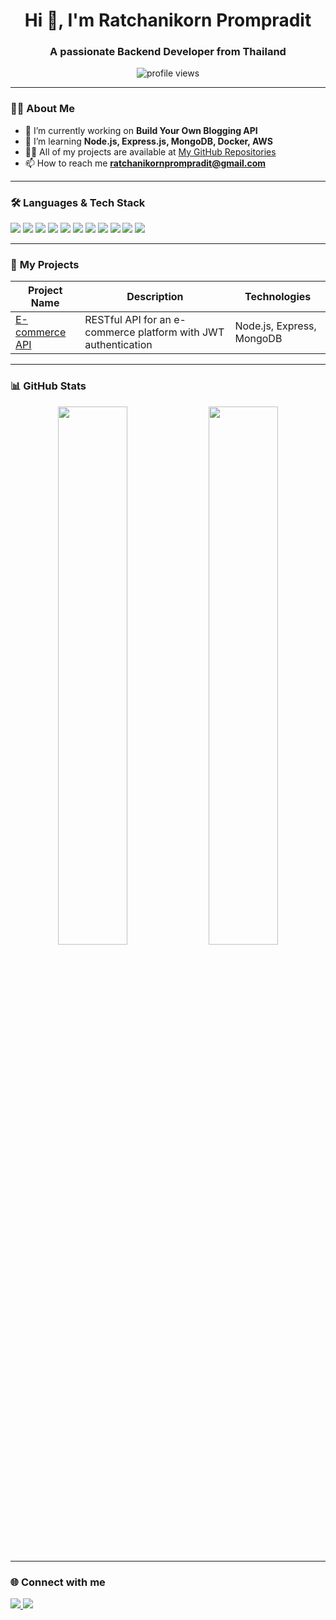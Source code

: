       
<h1 align="center">Hi 👋, I'm Ratchanikorn Prompradit</h1>
<h3 align="center">A passionate Backend Developer from Thailand</h3>

<p align="center">
  <img src="https://komarev.com/ghpvc/?username=RatchanikornDev&label=Profile%20views&color=0e75b6&style=flat" alt="profile views" />
</p>

---

### 👩‍💻 **About Me**
- 🔭 I’m currently working on **Build Your Own Blogging API**
- 🌱 I’m learning **Node.js, Express.js, MongoDB, Docker, AWS**
- 👨‍💻 All of my projects are available at [My GitHub Repositories](https://github.com/RatchanikornDev)
- 📫 How to reach me **[ratchanikornprompradit@gmail.com](mailto:ratchanikornratchanikornprompradit@gmail.com)**  


---

### 🛠️ Languages & Tech Stack
<p align="left">
  <img src="https://img.shields.io/badge/HTML5-E34F26?style=for-the-badge&logo=html5&logoColor=white" />
  <img src="https://img.shields.io/badge/CSS3-1572B6?style=for-the-badge&logo=css3&logoColor=white" />
  <img src="https://img.shields.io/badge/JavaScript-F7DF1E?style=for-the-badge&logo=javascript&logoColor=black" />
  <img src="https://img.shields.io/badge/Node.js-339933?style=for-the-badge&logo=nodedotjs&logoColor=white" />
  <img src="https://img.shields.io/badge/React-61DAFB?style=for-the-badge&logo=react&logoColor=black" />
  <img src="https://img.shields.io/badge/MongoDB-47A248?style=for-the-badge&logo=mongodb&logoColor=white" />
  <img src="https://img.shields.io/badge/SQL-4479A1?style=for-the-badge&logo=postgresql&logoColor=white" />
  <img src="https://img.shields.io/badge/Git-F05032?style=for-the-badge&logo=git&logoColor=white" />
  <img src="https://img.shields.io/badge/PGAdmin4-336791?style=for-the-badge&logo=postgresql&logoColor=white" />
  <img src="https://img.shields.io/badge/Postman-FF6C37?style=for-the-badge&logo=postman&logoColor=white" />
  <img src="https://img.shields.io/badge/Docker-2496ED?style=for-the-badge&logo=docker&logoColor=white" />
</p>

---

### 🚀 **My Projects**
| Project Name  | Description | Technologies |
|--------------|-------------|-------------|
| [E-commerce API](https://ecommerce2025-web.vercel.app) | RESTful API for an e-commerce platform with JWT authentication | Node.js, Express, MongoDB |


---

### 📊 **GitHub Stats**
<p align="center">
  <img width="47%" src="https://github-readme-stats.vercel.app/api?username=RatchanikornDev&show_icons=true&theme=radical" />
  <img width="47%" src="https://github-readme-streak-stats.herokuapp.com/?user=RatchanikornDev&theme=radical" />
</p>

---

### 🌐 **Connect with me**
<p align="left">
  <a href="https://linkedin.com/in/ratchanikorn" target="blank">
    <img src="https://img.shields.io/badge/LinkedIn-0077B5?style=for-the-badge&logo=linkedin&logoColor=white" />
  </a>
  <a href="mailto:ratchanikornprompradit@gmail.com" target="blank">
    <img src="https://img.shields.io/badge/Gmail-D14836?style=for-the-badge&logo=gmail&logoColor=white" />
  </a>
</p>

